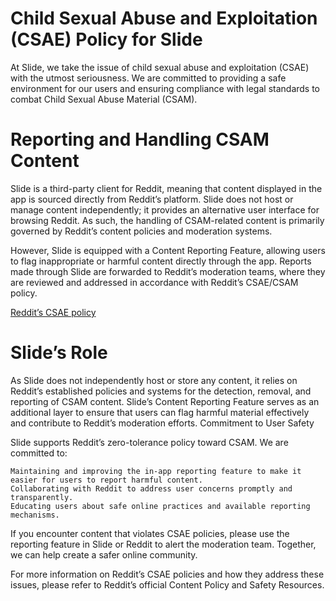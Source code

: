 # Child Sexual Abuse and Exploitation (CSAE) Policy for Slide
At Slide, we take the issue of child sexual abuse and exploitation (CSAE) with the utmost seriousness. We are committed to providing a safe environment for our users and ensuring compliance with legal standards to combat Child Sexual Abuse Material (CSAM).

# Reporting and Handling CSAM Content

Slide is a third-party client for Reddit, meaning that content displayed in the app is sourced directly from Reddit’s platform. Slide does not host or manage content independently; it provides an alternative user interface for browsing Reddit. As such, the handling of CSAM-related content is primarily governed by Reddit’s content policies and moderation systems.

However, Slide is equipped with a Content Reporting Feature, allowing users to flag inappropriate or harmful content directly through the app. Reports made through Slide are forwarded to Reddit’s moderation teams, where they are reviewed and addressed in accordance with Reddit’s CSAE/CSAM policy.

[Reddit’s CSAE policy](https://support.reddithelp.com/hc/en-us/articles/10654543840276-How-does-Reddit-fight-Child-Sexual-Exploitation)

# Slide’s Role
As Slide does not independently host or store any content, it relies on Reddit’s established policies and systems for the detection, removal, and reporting of CSAM content. Slide’s Content Reporting Feature serves as an additional layer to ensure that users can flag harmful material effectively and contribute to Reddit’s moderation efforts.
Commitment to User Safety

Slide supports Reddit’s zero-tolerance policy toward CSAM. We are committed to:

    Maintaining and improving the in-app reporting feature to make it easier for users to report harmful content.
    Collaborating with Reddit to address user concerns promptly and transparently.
    Educating users about safe online practices and available reporting mechanisms.

If you encounter content that violates CSAE policies, please use the reporting feature in Slide or Reddit to alert the moderation team. Together, we can help create a safer online community.

For more information on Reddit’s CSAE policies and how they address these issues, please refer to Reddit’s official Content Policy and Safety Resources.
